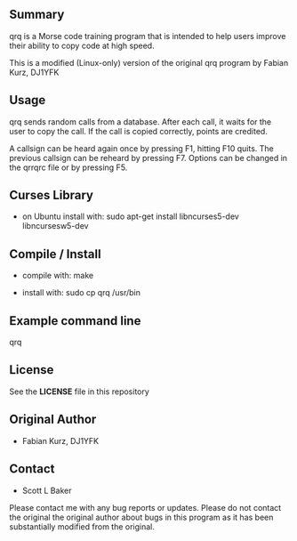 
## Summary

qrq is a Morse code training program that is intended to help users improve their ability to copy code at high speed.

This is a modified (Linux-only) version of the original qrq program by Fabian Kurz, DJ1YFK


## Usage

qrq sends random calls from a database.
After each call, it waits for the user to copy the call.
If the call is copied correctly, points are credited.

A callsign can be heard again once by pressing F1, hitting F10 quits.
The previous callsign can be reheard by pressing F7.
Options can be changed in the qrrqrc file or by pressing F5.


## Curses Library

* on Ubuntu install with: sudo apt-get install libncurses5-dev libncursesw5-dev


## Compile / Install

* compile with: make

* install with: sudo cp qrq /usr/bin


## Example command line

qrq


## License

See the **LICENSE** file in this repository


## Original Author

* Fabian Kurz, DJ1YFK


## Contact

* Scott L Baker

Please contact me with any bug reports or updates.
Please do not contact the original the original author about bugs in
this program as it has been substantially modified from the original.

